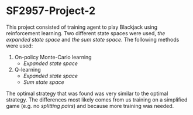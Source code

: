 # SF2957-Project-2

This project consisted of training agent to play Blackjack using reinforcement learning. Two different state spaces were used, _the expanded state space_ and _the sum state space_. The following methods were used:

1. On-policy Monte-Carlo learning
    * _Expanded state space_
2. Q-learning
    * _Expanded state space_
    * _Sum state space_

The optimal strategy that was found was very similar to the optimal strategy. The differences most likely comes from us training on a simplified game (e.g. no _splitting pairs_) and because more training was needed.
